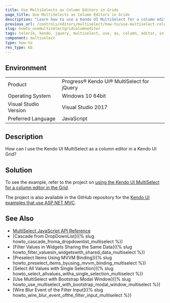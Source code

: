 ```yaml
---
title: Use MultiSelects as Column Editors in Grids
page_title: Use MultiSelects as Column Editors in Grids
description: "Learn how to use a Kendo UI MultiSelect for a column editor in the Kendo UI Grid."
previous_url: /controls/editors/multiselect/how-to/use-multiselect-column-editor-grid, /controls/editors/multiselect/how-to/integration/use-multiselect-column-editor-grid
slug: howto_usemultiselectgridcolumneditor
tags: telerik, kendo, jquery, multiselect, use, as, column, editor, in, grid
component: multiselect
type: how-to
res_type: kb
---
```


## Environment

<table>
 <tr>
  <td>Product</td>
  <td>Progress® Kendo UI® MultiSelect for jQuery</td>
 </tr>
 <tr>
  <td>Operating System</td>
  <td>Windows 10 64bit</td>
 </tr>
 <tr>
  <td>Visual Studio Version</td>
  <td>Visual Studio 2017</td>
 </tr>
 <tr>
  <td>Preferred Language</td>
  <td>JavaScript</td>
 </tr>
</table>

## Description

How can I use the Kendo UI MultiSelect as a column editor in a Kendo UI Grid?

## Solution

To see the example, refer to the project on [using the Kendo UI MultiSelect for a column editor in the Grid](https://github.com/telerik/kendo-examples-asp-net-mvc/tree/master/multiselect-in-grid).

The project is also available in the GitHub repository for the [Kendo UI examples that use ASP.NET MVC](https://github.com/telerik/kendo-examples-asp-net-mvc).

## See Also

* [MultiSelect JavaScript API Reference](/api/javascript/ui/multiselect)
* [Cascade from DropDownList]({% slug howto_cascade_froma_dropdownlist_multiselect %})
* [Filter Values in Widgets Sharing the Same Data]({% slug howto_filter_valuesin_widgetswith_shared_data_multiselect %})
* [Preselect Items Using MVVM Binding]({% slug howto_preselect_items_byusing_mvvm_binding_multiselect %})
* [Select All Values with Single Selection]({% slug howto_select_allvalues_witha_single_selection_multiselect %})
* [Use MultiSelect with Bootstrap Modal Window]({% slug howto_use_multiselect_with_bootstrap_modal_window_multiselect %})
* [Wire Blur Event of the Filter Input]({% slug howto_wire_blur_event_ofthe_filtеr_input_multiselect %})
